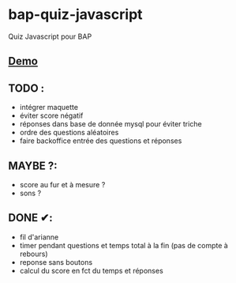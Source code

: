 # bap-quiz-javascript
Quiz Javascript pour BAP

## [Demo](https://rawgit.com/CarlGENNETAIS/bap-quiz-javascript/master/index.html)

## TODO :
* intégrer maquette
* éviter score négatif
* réponses dans base de donnée mysql pour éviter triche
* ordre des questions aléatoires
* faire backoffice entrée des questions et réponses

## MAYBE ?:
* score au fur et à mesure ?
* sons ?

## DONE ✔:

* fil d'arianne
* timer pendant questions et temps total à la fin (pas de compte à rebours)
* reponse sans boutons
* calcul du score en fct du temps et réponses
